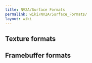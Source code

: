 ```yaml
---
title: NV2A/Surface Formats
permalink: wiki/NV2A/Surface_Formats/
layout: wiki
---
```


Texture formats
---------------

Framebuffer formats
-------------------
